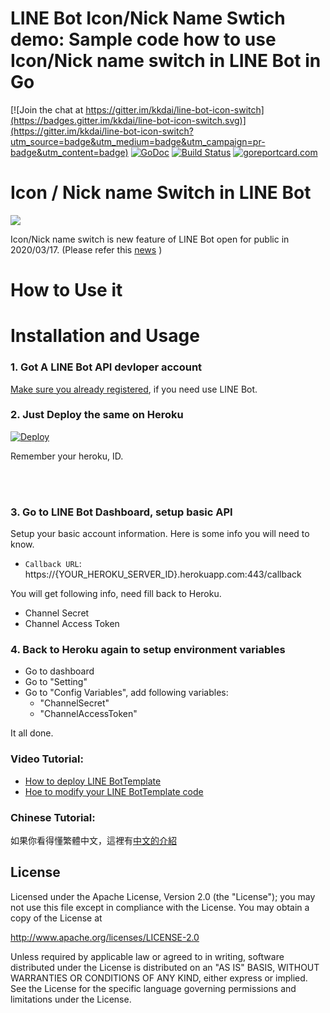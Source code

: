 LINE Bot Icon/Nick Name Swtich demo: Sample code how to use Icon/Nick name switch in LINE Bot in Go
==============

[![Join the chat at https://gitter.im/kkdai/line-bot-icon-switch](https://badges.gitter.im/kkdai/line-bot-icon-switch.svg)](https://gitter.im/kkdai/line-bot-icon-switch?utm_source=badge&utm_medium=badge&utm_campaign=pr-badge&utm_content=badge) [![GoDoc](https://godoc.org/github.com/kkdai/line-bot-icon-switch.svg?status.svg)](https://godoc.org/github.com/kkdai/line-bot-icon-switch)  [![Build Status](https://travis-ci.org/kkdai/line-bot-icon-switch.svg?branch=master)](https://travis-ci.org/kkdai/line-bot-icon-switch.svg) [![goreportcard.com](https://goreportcard.com/badge/github.com/kkdai/line-bot-icon-switch)](https://goreportcard.com/report/github.com/kkdai/line-bot-icon-switch)

Icon / Nick name Switch in LINE Bot
=============

![](https://developers.line.biz/assets/img/icon-nickname-switch.7ad52e1a.jpg)

Icon/Nick name switch is new feature of LINE Bot open for public in 2020/03/17. (Please refer this [news](https://developers.line.biz/zh-hant/news/2020/03/17/icon-nickname-switch/) )

How to Use it
=============




Installation and Usage
=============

### 1. Got A LINE Bot API devloper account

[Make sure you already registered](https://business.line.me/zh-hant/services/bot), if you need use LINE Bot.

### 2. Just Deploy the same on Heroku

[![Deploy](https://www.herokucdn.com/deploy/button.svg)](https://heroku.com/deploy)

Remember your heroku, ID.

<br><br>

### 3. Go to LINE Bot Dashboard, setup basic API

Setup your basic account information. Here is some info you will need to know.

- `Callback URL`: https://{YOUR_HEROKU_SERVER_ID}.herokuapp.com:443/callback

You will get following info, need fill back to Heroku.

- Channel Secret
- Channel Access Token

### 4. Back to Heroku again to setup environment variables

- Go to dashboard
- Go to "Setting"
- Go to "Config Variables", add following variables:
	- "ChannelSecret"
	- "ChannelAccessToken"

It all done.	


### Video Tutorial:

- [How to deploy LINE BotTemplate](https://www.youtube.com/watch?v=xpP51Kwuy2U)
- [Hoe to modify your LINE BotTemplate code](https://www.youtube.com/watch?v=ckij73sIRik)


### Chinese Tutorial:

如果你看得懂繁體中文，這裡有[中文的介紹](http://www.evanlin.com/create-your-line-bot-golang/) 


License
---------------

Licensed under the Apache License, Version 2.0 (the "License");
you may not use this file except in compliance with the License.
You may obtain a copy of the License at

http://www.apache.org/licenses/LICENSE-2.0

Unless required by applicable law or agreed to in writing, software
distributed under the License is distributed on an "AS IS" BASIS,
WITHOUT WARRANTIES OR CONDITIONS OF ANY KIND, either express or implied.
See the License for the specific language governing permissions and
limitations under the License.


